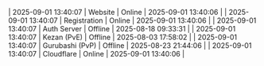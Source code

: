 | 2025-09-01 13:40:07 | Website | Online | 2025-09-01 13:40:06 |
| 2025-09-01 13:40:07 | Registration | Online | 2025-09-01 13:40:06 |
| 2025-09-01 13:40:07 | Auth Server | Offline | 2025-08-18 09:33:31 |
| 2025-09-01 13:40:07 | Kezan (PvE) | Offline | 2025-08-03 17:58:02 |
| 2025-09-01 13:40:07 | Gurubashi (PvP) | Offline | 2025-08-23 21:44:06 |
| 2025-09-01 13:40:07 | Cloudflare | Online | 2025-09-01 13:40:06 |

